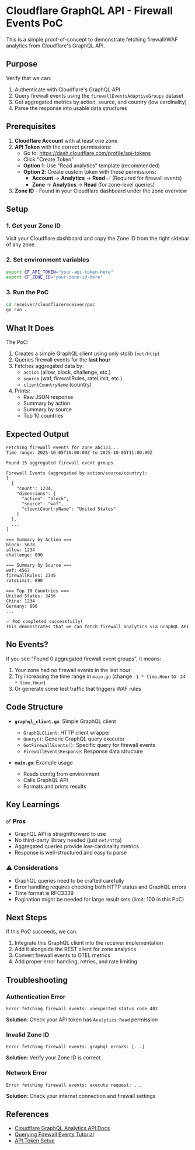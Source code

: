 # Cloudflare GraphQL API - Firewall Events PoC

This is a simple proof-of-concept to demonstrate fetching firewall/WAF analytics from Cloudflare's GraphQL API.

## Purpose

Verify that we can:
1. Authenticate with Cloudflare's GraphQL API
2. Query firewall events using the `firewallEventsAdaptiveGroups` dataset
3. Get aggregated metrics by action, source, and country (low cardinality)
4. Parse the response into usable data structures

## Prerequisites

1. **Cloudflare Account** with at least one zone
2. **API Token** with the correct permissions:
   - Go to: https://dash.cloudflare.com/profile/api-tokens
   - Click "Create Token"
   - **Option 1**: Use "Read analytics" template (recommended)
   - **Option 2**: Create custom token with these permissions:
     - **Account** → **Analytics** → **Read** ✅ (Required for firewall events)
     - **Zone** → **Analytics** → **Read** (for zone-level queries)
3. **Zone ID** - Found in your Cloudflare dashboard under the zone overview

## Setup

### 1. Get your Zone ID

Visit your Cloudflare dashboard and copy the Zone ID from the right sidebar of any zone.

### 2. Set environment variables

```bash
export CF_API_TOKEN="your-api-token-here"
export CF_ZONE_ID="your-zone-id-here"
```

### 3. Run the PoC

```bash
cd receiver/cloudflarereceiver/poc
go run .
```

## What It Does

The PoC:
1. Creates a simple GraphQL client using only stdlib (`net/http`)
2. Queries firewall events for the **last hour**
3. Fetches aggregated data by:
   - `action` (allow, block, challenge, etc.)
   - `source` (waf, firewallRules, rateLimit, etc.)
   - `clientCountryName` (country)
4. Prints:
   - Raw JSON response
   - Summary by action
   - Summary by source
   - Top 10 countries

## Expected Output

```
Fetching firewall events for zone abc123...
Time range: 2025-10-05T10:00:00Z to 2025-10-05T11:00:00Z

Found 15 aggregated firewall event groups

Firewall Events (aggregated by action/source/country):
[
  {
    "count": 1234,
    "dimensions": {
      "action": "block",
      "source": "waf",
      "clientCountryName": "United States"
    }
  },
  ...
]

=== Summary by Action ===
block: 5678
allow: 1234
challenge: 890

=== Summary by Source ===
waf: 4567
firewallRules: 2345
rateLimit: 890

=== Top 10 Countries ===
United States: 3456
China: 1234
Germany: 890
...

✅ PoC completed successfully!
This demonstrates that we can fetch firewall analytics via GraphQL API
```

## No Events?

If you see "Found 0 aggregated firewall event groups", it means:
1. Your zone had no firewall events in the last hour
2. Try increasing the time range in `main.go` (change `-1 * time.Hour` to `-24 * time.Hour`)
3. Or generate some test traffic that triggers WAF rules

## Code Structure

- **`graphql_client.go`**: Simple GraphQL client
  - `GraphQLClient`: HTTP client wrapper
  - `Query()`: Generic GraphQL query executor
  - `GetFirewallEvents()`: Specific query for firewall events
  - `FirewallEventsResponse`: Response data structure

- **`main.go`**: Example usage
  - Reads config from environment
  - Calls GraphQL API
  - Formats and prints results

## Key Learnings

### ✅ Pros
- GraphQL API is straightforward to use
- No third-party library needed (just `net/http`)
- Aggregated queries provide low-cardinality metrics
- Response is well-structured and easy to parse

### ⚠️ Considerations
- GraphQL queries need to be crafted carefully
- Error handling requires checking both HTTP status and GraphQL errors
- Time format is RFC3339
- Pagination might be needed for large result sets (limit: 100 in this PoC)

## Next Steps

If this PoC succeeds, we can:
1. Integrate this GraphQL client into the receiver implementation
2. Add it alongside the REST client for zone analytics
3. Convert firewall events to OTEL metrics
4. Add proper error handling, retries, and rate limiting

## Troubleshooting

### Authentication Error
```
Error fetching firewall events: unexpected status code 403
```
**Solution**: Check your API token has `Analytics:Read` permission

### Invalid Zone ID
```
Error fetching firewall events: graphql errors: [...]
```
**Solution**: Verify your Zone ID is correct

### Network Error
```
Error fetching firewall events: execute request: ...
```
**Solution**: Check your internet connection and firewall settings

## References

- [Cloudflare GraphQL Analytics API Docs](https://developers.cloudflare.com/analytics/graphql-api/)
- [Querying Firewall Events Tutorial](https://developers.cloudflare.com/analytics/graphql-api/tutorials/querying-firewall-events/)
- [API Token Setup](https://developers.cloudflare.com/fundamentals/api/get-started/create-token/)

